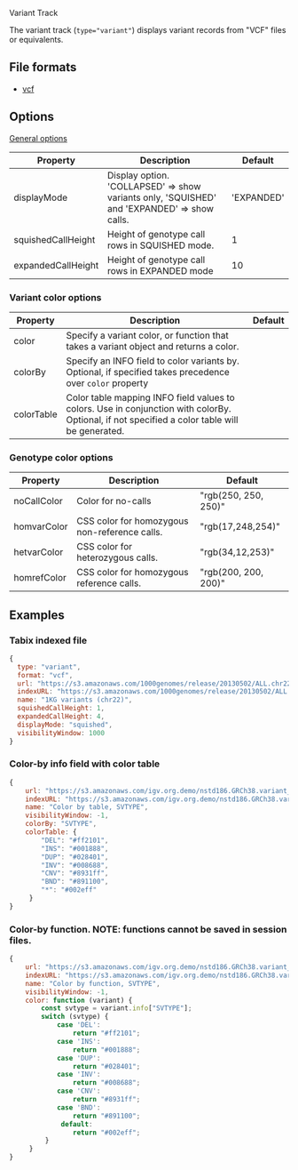 <p class="page-title">Variant Track</p>

The variant track (`type="variant"`) displays variant records from "VCF" files or equivalents. 

## File formats

* [vcf](https://samtools.github.io/hts-specs/VCFv4.2.pdf)

## Options

[General options](Tracks.md#options-for-all-track-types)

| Property           | Description                                                                                   | Default    |
|--------------------|-----------------------------------------------------------------------------------------------|------------|
| displayMode        | Display option.  'COLLAPSED' => show variants only,  'SQUISHED' and 'EXPANDED' => show calls. | 'EXPANDED' |
| squishedCallHeight | Height of genotype call rows in SQUISHED mode.                                                | 1          |
| expandedCallHeight | Height of genotype call rows in EXPANDED mode                                                 | 10         |

### Variant color options

| Property   | Description                                                                                                                                     | Default |
|------------|-------------------------------------------------------------------------------------------------------------------------------------------------|---------|
| color      | Specify a variant color, or function that takes a variant object and returns a color.                                                           |         |
| colorBy    | Specify an INFO field to color variants by.  Optional, if specified takes precedence over ```color``` property                                  |         |
| colorTable | Color table mapping INFO field values to colors.  Use in conjunction with colorBy.  Optional, if not specified a color table will be generated. |         |

### Genotype color options
| Property    | Description                                   | Default              |
|-------------|-----------------------------------------------|----------------------|
| noCallColor | Color for no-calls                            | "rgb(250, 250, 250)" |
| homvarColor | CSS color for homozygous non-reference calls. | "rgb(17,248,254)"    |
| hetvarColor | CSS color for heterozygous calls.             | "rgb(34,12,253)"     |
| homrefColor | CSS color for homozygous reference calls.     | "rgb(200, 200, 200)" |

## Examples

### Tabix indexed file

```javascript
{
  type: "variant",
  format: "vcf",
  url: "https://s3.amazonaws.com/1000genomes/release/20130502/ALL.chr22.phase3_shapeit2_mvncall_integrated_v5a.20130502.genotypes.vcf.gz",
  indexURL: "https://s3.amazonaws.com/1000genomes/release/20130502/ALL.chr22.phase3_shapeit2_mvncall_integrated_v5a.20130502.genotypes.vcf.gz.tbi",
  name: "1KG variants (chr22)",
  squishedCallHeight: 1,
  expandedCallHeight: 4,
  displayMode: "squished",
  visibilityWindow: 1000
}

 ```

### Color-by info field with color table

```javascript
{
    url: "https://s3.amazonaws.com/igv.org.demo/nstd186.GRCh38.variant_call.vcf.gz",
    indexURL: "https://s3.amazonaws.com/igv.org.demo/nstd186.GRCh38.variant_call.vcf.gz.tbi",
    name: "Color by table, SVTYPE",
    visibilityWindow: -1,
    colorBy: "SVTYPE",
    colorTable: {
        "DEL": "#ff2101",
        "INS": "#001888",
        "DUP": "#028401",
        "INV": "#008688",
        "CNV": "#8931ff",
        "BND": "#891100",
        "*": "#002eff"
     }
}

```

### Color-by function.  NOTE: functions cannot be saved in session files.

```javascript
{
    url: "https://s3.amazonaws.com/igv.org.demo/nstd186.GRCh38.variant_call.vcf.gz",
    indexURL: "https://s3.amazonaws.com/igv.org.demo/nstd186.GRCh38.variant_call.vcf.gz.tbi",
    name: "Color by function, SVTYPE",
    visibilityWindow: -1,
    color: function (variant) {
        const svtype = variant.info["SVTYPE"];
        switch (svtype) {
            case 'DEL':
                return "#ff2101";
            case 'INS':
                return "#001888";
            case 'DUP':
                return "#028401";
            case 'INV':
                return "#008688";
            case 'CNV':
                return "#8931ff";
            case 'BND':
                return "#891100";
             default:
                return "#002eff";
         }
     }
}
```